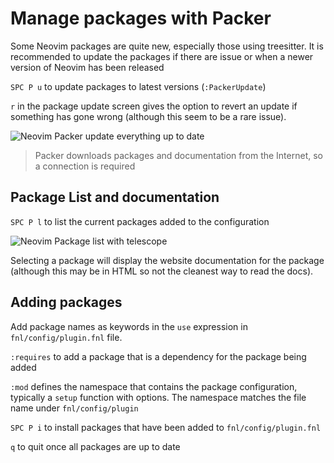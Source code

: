 # Manage packages with Packer

Some Neovim packages are quite new, especially those using treesitter.  It is recommended to update the packages if there are issue or when a newer version of Neovim has been released

`SPC P u` to update packages to latest versions (`:PackerUpdate`)

`r` in the package update screen gives the option to revert an update if something has gone wrong (although this seem to be a rare issue).

![Neovim Packer update everything up to date](https://raw.githubusercontent.com/practicalli/graphic-design/live/neovim/screenshots/neovim-packer-update-already-up-to-date.png)

> Packer downloads packages and documentation from the Internet, so a connection is required

## Package List and documentation

`SPC P l` to list the current packages added to the configuration

![Neovim Package list with telescope](https://raw.githubusercontent.com/practicalli/graphic-design/live/neovim/screenshots/neovim-packer-telescope-package-list.png)

Selecting a package will display the website documentation for the package (although this may be in HTML so not the cleanest way to read the docs).


## Adding packages

Add package names as keywords in the `use` expression in `fnl/config/plugin.fnl` file.

`:requires` to add a package that is a dependency for the package being added

`:mod` defines the namespace that contains the package configuration, typically a `setup` function with options.  The namespace matches the file name under `fnl/config/plugin`

`SPC P i` to install packages that have been added to `fnl/config/plugin.fnl`

`q` to quit once all packages are up to date
